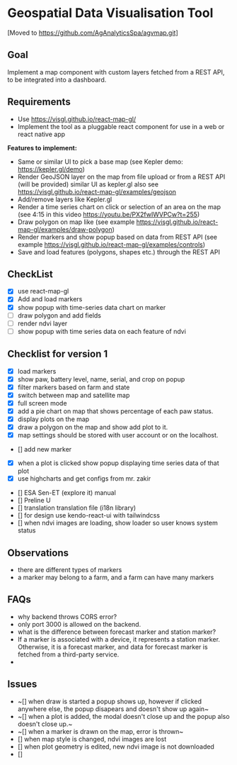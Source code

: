 # Geospatial Data Visualisation Tool

[Moved to https://github.com/AgAnalyticsSpa/agvmap.git]

## Goal

Implement a map component with custom layers fetched from a REST API, to be integrated into a dashboard.

## Requirements

- Use https://visgl.github.io/react-map-gl/
- Implement the tool as a pluggable react component for use in a web or react native app

**Features to implement:**

- Same or similar UI to pick a base map (see Kepler demo: https://kepler.gl/demo)
- Render GeoJSON layer on the map from file upload or from a REST API (will be provided) similar UI as kepler.gl also see https://visgl.github.io/react-map-gl/examples/geojson
- Add/remove layers like Kepler.gl
- Render a time series chart on click or selection of an area on the map (see 4:15 in this video https://youtu.be/PX2fwIWVPCw?t=255)
- Draw polygon on map like (see example https://visgl.github.io/react-map-gl/examples/draw-polygon)
- Render markers and show popup based on data from REST API (see example https://visgl.github.io/react-map-gl/examples/controls)
- Save and load features (polygons, shapes etc.) through the REST API

## CheckList

- [x] use react-map-gl
- [x] Add and load markers
- [x] show popup with time-series data chart on marker
- [ ] draw polygon and add fields
- [ ] render ndvi layer
- [ ] show popup with time series data on each feature of ndvi

## Checklist for version 1

- [x] load markers
- [x] show paw, battery level, name, serial, and crop on popup
- [x] filter markers based on farm and state
- [x] switch between map and satellite map
- [x] full screen mode
- [x] add a pie chart on map that shows percentage of each paw status.
- [x] display plots on the map
- [x] draw a polygon on the map and show add plot to it.
- [x] map settings should be stored with user account or on the localhost.
- [] add new marker
- [x] when a plot is clicked show popup displaying time series data of that plot
- [x] use highcharts and get configs from mr. zakir
- [] ESA Sen-ET (explore it) manual
- [] Preline U
- [] translation translation file (i18n library)
- [] for design use kendo-react-ui with tailwindcss
- [] when ndvi images are loading, show loader so user knows system status

## Observations

- there are different types of markers
- a marker may belong to a farm, and a farm can have many markers

## FAQs

- why backend throws CORS error?
- only port 3000 is allowed on the backend.
- what is the difference between forecast marker and station marker?
- If a marker is associated with a device, it represents a station marker. Otherwise, it is a forecast marker, and data for forecast marker is fetched from a third-party service.
-

## Issues

- ~[] when draw is started a popup shows up, however if clicked anywhere else, the popup disapears and doesn't show up again~
- ~[] when a plot is added, the modal doesn't close up and the popup also doesn't close up.~
- ~[] when a marker is drawn on the map, error is thrown~
- [] when map style is changed, ndvi images are lost
- [] when plot geometry is edited, new ndvi image is not downloaded
- []
